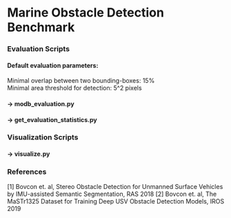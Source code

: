 # Marine Obstacle Detection Benchmark


### Evaluation Scripts

#### Default evaluation parameters:
Minimal overlap between two bounding-boxes: 15%<br>
Minimal area threshold for detection: 5^2 pixels

#### -> modb_evaluation.py

#### -> get_evaluation_statistics.py


### Visualization Scripts

#### -> visualize.py

### References
[1] Bovcon et. al, Stereo Obstacle Detection for Unmanned Surface Vehicles by IMU-assisted Semantic Segmentation, RAS 2018
[2] Bovcon et. al, The MaSTr1325 Dataset for Training Deep USV Obstacle Detection Models, IROS 2019
